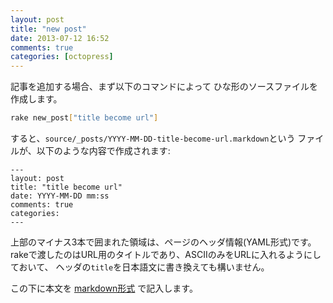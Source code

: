```yaml
---
layout: post
title: "new post"
date: 2013-07-12 16:52
comments: true
categories: [octopress]
---
```


記事を追加する場合、まず以下のコマンドによって
ひな形のソースファイルを作成します。

```bash
rake new_post["title become url"]
```

<!-- more -->

すると、``source/_posts/YYYY-MM-DD-title-become-url.markdown``という
ファイルが、以下のような内容で作成されます:

```
---
layout: post
title: "title become url"
date: YYYY-MM-DD mm:ss
comments: true
categories: 
---

```

上部のマイナス3本で囲まれた領域は、ページのヘッダ情報(YAML形式)です。
rakeで渡したのはURL用のタイトルであり、ASCIIのみをURLに入れるようにしておいて、
ヘッダの``title``を日本語文に書き換えても構いません。

この下に本文を 
[markdown形式](http://daringfireball.net/projects/markdown/syntax) 
で記入します。

